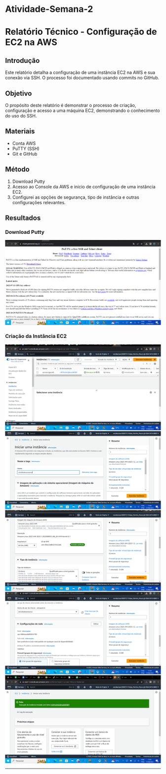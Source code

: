 # Atividade-Semana-2

# Relatório Técnico - Configuração de EC2 na AWS

## Introdução
Este relatório detalha a configuração de uma instância EC2 na AWS e sua conexão via SSH. O processo foi documentado usando commits no GitHub.

## Objetivo
O propósito deste relatório é demonstrar o processo de criação, configuração e acesso a uma máquina EC2, demonstrando o conhecimento do uso do SSH.

## Materiais
- Conta AWS
- PuTTY (SSH)
- Git e GitHub

## Método
1. Download Putty
2. Acesso ao Console da AWS e inicio de configuração de uma instância EC2.
3. Configurei as opções de segurança, tipo de instância e outras configurações relevantes.


## Resultados

### Download Putty
![Alt text](image-6.png) 

### Criação da Instância EC2
![Alt text](image-1.png) 
![Alt text](image-3.png) 
![Alt text](image-4.png) 
![Alt text](image-5.png)  
![Alt text](image.png) 





---



